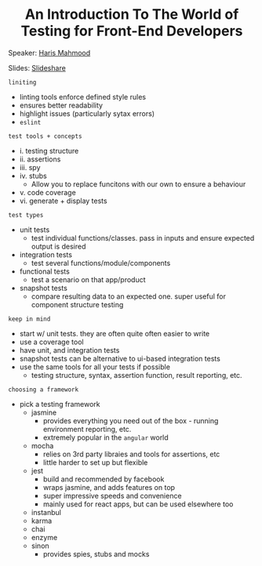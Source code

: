 <h1 align="center">An Introduction To The World of Testing for Front-End Developers</h1>

Speaker: [Haris Mahmood](https://twitter.com/harismahmood89)

Slides: [Slideshare](https://www.slideshare.net/HarisMahmood14/fitc-web-unleashed-2017-introduction-to-the-world-of-testing-for-frontend-developers)

`liniting`

* linting tools enforce defined style rules
* ensures better readability
* highlight issues (particularly sytax errors)
* `eslint`

`test tools + concepts`

* i. testing structure
* ii. assertions
* iii. spy
* iv. stubs
    * Allow you to replace funcitons with our own to ensure a behaviour
* v. code coverage
* vi. generate + display tests

`test types`
* unit tests
    * test individual functions/classes. pass in inputs and ensure expected output is desired
* integration tests
    * test several functions/module/components
* functional tests
    * test a scenario on that app/product
* snapshot tests
    * compare resulting data to an expected one. super useful for component structure testing

`keep in mind`
* start w/ unit tests. they are often quite often easier to write
* use a coverage tool
* have unit, and integration tests
* snapshot tests can be alternative to ui-based integration tests
* use the same tools for all your tests if possible
    * testing structure, syntax, assertion function, result reporting, etc.

`choosing a framework`
* pick a testing framework
    * jasmine
        * provides everything you need out of the box - running environment reporting, etc.
        * extremely popular in the `angular` world
    * mocha
        * relies on 3rd party libraies and tools for assertions, etc
        * little harder to set up but flexible
    * jest
        * build and recommended by facebook
        * wraps jasmine, and adds features on top
        * super impressive speeds and convenience
        * mainly used for react apps, but can be used elsewhere too
    * instanbul
    * karma
    * chai
    * enzyme
    * sinon
        * provides spies, stubs and mocks
